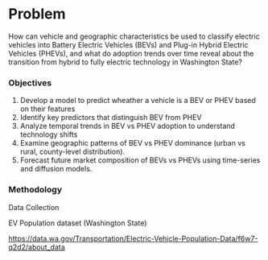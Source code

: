 # Problem

How can vehicle and geographic characteristics be used to classify electric vehicles into Battery Electric Vehicles (BEVs) and Plug-in Hybrid Electric Vehicles (PHEVs), and what do adoption trends over time reveal about the transition from hybrid to fully electric technology in Washington State? 

### Objectives

1. Develop a model to predict wheather a vehicle is a BEV or PHEV based on their features
2. Identify key predictors that distinguish BEV from PHEV
3. Analyze temporal trends in BEV vs PHEV adoption to understand technology shifts
4. Examine geographic patterns of BEV vs PHEV dominance (urban vs rural, county-level distribution).
5. Forecast future market composition of BEVs vs PHEVs using time-series and diffusion models.

### Methodology

Data Collection

EV Population dataset (Washington State) 

https://data.wa.gov/Transportation/Electric-Vehicle-Population-Data/f6w7-q2d2/about_data

